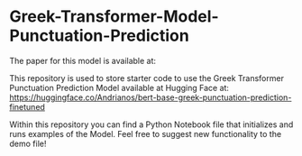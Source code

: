 # Greek-Transformer-Model-Punctuation-Prediction

The paper for this model is available at: 

This repository is used to store starter code to use the Greek Transformer Punctuation Prediction Model available at Hugging Face at: https://huggingface.co/Andrianos/bert-base-greek-punctuation-prediction-finetuned

Within this repository you can find a Python Notebook file that initializes and runs examples of the Model. Feel free to suggest new functionality to the demo file!
